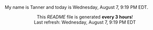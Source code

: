 My name is Tanner and today is Wednesday, August 7, 9:19 PM EDT.

<p align="center">This <i>README</i> file is generated <b>every 3 hours</b>!</br>Last refresh: Wednesday, August 7, 9:19 PM EDT<br /></p>
